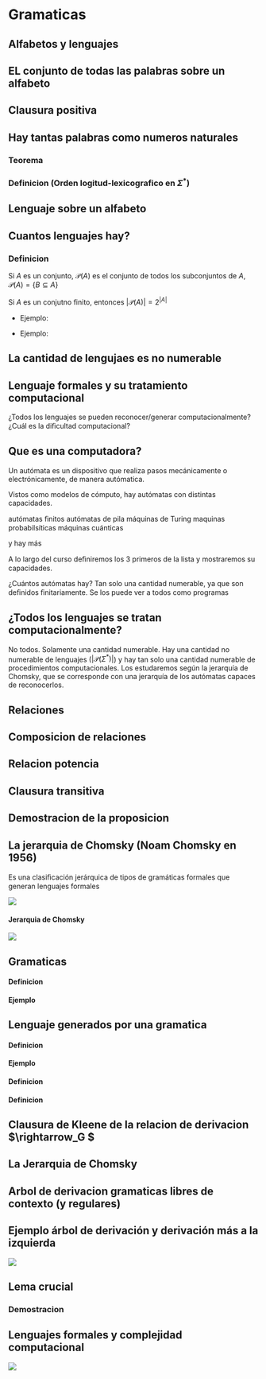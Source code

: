 # Gramaticas


## Alfabetos y lenguajes

## EL conjunto de todas las palabras sobre un alfabeto


## Clausura positiva


## Hay tantas palabras como numeros naturales

### Teorema

### Definicion (Orden logitud-lexicografico en $\Sigma^*$)


## Lenguaje sobre un alfabeto


## Cuantos lenguajes hay?

### Definicion 

Si $A$ es un conjunto, $\mathcal{P}(A)$ es el conjunto de todos los subconjuntos de $A$, $\mathcal{P}(A) = \{ B \subseteq A \}$

Si $A$ es un conjutno finito, entonces $|\mathcal{P}(A)| = 2^{|A|}$

- Ejemplo:

- Ejemplo:


## La cantidad de lengujaes es no numerable



## Lenguaje formales y su tratamiento computacional

¿Todos los lenguajes se pueden reconocer/generar computacionalmente?
¿Cuál es la diﬁcultad computacional?


## Que es una computadora?

Un autómata es un dispositivo que realiza pasos mecánicamente o
electrónicamente, de manera autómatica.

Vistos como modelos de cómputo, hay autómatas con distintas capacidades.

autómatas ﬁnitos
autómatas de pila
máquinas de Turing
maquinas probabilsíticas
máquinas cuánticas

y hay más

A lo largo del curso deﬁniremos los 3 primeros de la lista y mostraremos su capacidades.

¿Cuántos autómatas hay?
Tan solo una cantidad numerable, ya que son deﬁnidos ﬁnitariamente.
Se los puede ver a todos como programas

## ¿Todos los lenguajes se tratan computacionalmente?

No todos. Solamente una cantidad numerable.
Hay una cantidad no numerable de lenguajes ($|\mathcal{P}(\Sigma^*)|$) y hay tan solo una cantidad numerable de procedimientos computacionales.
Los estudaremos según la jerarquía de Chomsky, que se corresponde con
una jerarquía de los autómatas capaces de reconocerlos.

## Relaciones

## Composicion de relaciones

## Relacion potencia

## Clausura transitiva

## Demostracion de la proposicion


## La jerarquia de Chomsky (Noam Chomsky en 1956)

Es una clasiﬁcación jerárquica de tipos de gramáticas formales que generan lenguajes formales

![](/imgs/Chomsky1.png)


#### Jerarquia de Chomsky

![](/imgs/jerarquiaChomsky.png)


## Gramaticas

#### Definicion

#### Ejemplo

## Lenguaje generados por una gramatica

#### Definicion

#### Ejemplo


#### Definicion

#### Definicion

## Clausura de Kleene de la relacion de derivacion $\rightarrow_G $


## La Jerarquia de Chomsky

## Arbol de derivacion gramaticas libres de contexto (y regulares)

## Ejemplo árbol de derivación y derivación más a la izquierda

![](/imgs/arbol1.png)

## Lema crucial

### Demostracion

## Lenguajes formales y complejidad computacional

![](/imgs/JerarquiaYComplejidad.png)